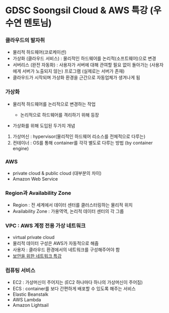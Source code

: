 # GDSC Soongsil Cloud & AWS 특강 (우수연 멘토님)

### 클라우드의 발자취
- 물리적 하드웨어(코로케이션)
- 가상화 (클라우드 서비스) : 물리적인 하드웨어를 논리적(소프트웨어)으로 변경
- 서버리스 (완전 자동화) : 사용자가 서버에 대해 관여할 필요 없이 돌아가는 (사용자에게 서버가 노출되지 않는) 프로그램 (실제로는 서버가 존재)
- 클라우드가 시작되며 가상화 환경을 근간으로 자동업체가 생겨나게 됨

### 가상화
- 물리적 하드웨어를 논리적으로 변경하는 작업
    - 논리적으로 하드웨어를 격리하기 위해 등장

- 가상화를 위해 도입된 두가지 개념
1. 가상머신 : hypervisor(물리적인 하드웨어 리소스를 전체적으로 다루는)
2. 컨테이너 : OS를 통해 container를 각각 별도로 다루는 방법 (by container engine)

### AWS
- private cloud & public cloud (대부분의 차이)
- Amazon Web Service

### Region과 Availability Zone
- Region : 전 세계에서 데이터 센터를 클러스터링하는 물리적 위치 
- Availability Zone : 가용역역, 논리적 데이터 센터의 각 그룹

### VPC : AWS 계정 전용 가상 네트워크
- virtual private cloud
- 물리적 데이터 구성은 AWS가 자동적으로 해줌
- 사용자 : 클라우드 환경에서의 네트워크를 구성해주어야 함
- [보안을 위한 네트워크 특강](https://youtu.be/bZZiWNFSPJk)

### 컴퓨팅 서비스
- EC2 : 가상머신이 주어지는 (EC2 하나마다 하나의 가상머신이 주어짐)
- ECS : container를 보다 간편하게 배포할 수 있도록 해주는 서비스
- Elastic Beanstalk
- AWS Lambda
- Amazon Lightsail